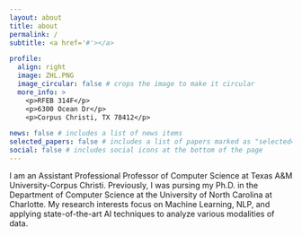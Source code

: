 ```yaml
---
layout: about
title: about
permalink: /
subtitle: <a href='#'></a>

profile:
  align: right
  image: ZHL.PNG
  image_circular: false # crops the image to make it circular
  more_info: >
    <p>RFEB 314F</p>
    <p>6300 Ocean Dr</p>
    <p>Corpus Christi, TX 78412</p>

news: false # includes a list of news items
selected_papers: false # includes a list of papers marked as "selected={true}"
social: false # includes social icons at the bottom of the page
---
```


I am an Assistant Professional Professor of Computer Science at Texas A&M University-Corpus Christi. Previously, I was pursing my Ph.D. in the Department of Computer Science at the University of North Carolina at Charlotte. My research interests focus on Machine Learning, NLP, and applying state-of-the-art AI techniques to analyze various modalities of data.